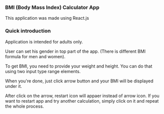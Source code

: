 ### BMI (Body Mass Index) Calculator App

This application was made using React.js

### Quick introduction
Application is intended for adults only.

User can set his gender in top part of the app. (There is different BMI formula for men and women).

To get BMI, you need to provide your weight and height. You can do that using two input type range elements.

When you're done, just click arrow button and your BMI will be displayed under it.

After click on the arrow, restart icon will appaer instead of arrow icon. If you want to restart app and try another calculation, simply click on it and  repeat the whole process.

